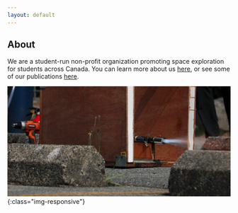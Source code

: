```yaml
---
layout: default
---
```


## About

We are a student-run non-profit organization promoting space exploration for students across Canada. You can learn more about us [here](/more-about.md), or see some of our publications [here](/publications.md).

![Image: TM-1B static fire](/homepage-image.jpeg){:class="img-responsive"}

